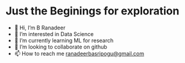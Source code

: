 # Just the Beginings for exploration
- 👋 Hi, I’m B Ranadeer
- 👀 I’m interested in Data Science
- 🌱 I’m currently learning ML for research
- 💞️ I’m looking to collaborate on github
- 📫 How to reach me ranadeerbasripogu@gmail.com

<!---
David234-star/David234-star is a ✨ special ✨ repository because its `README.md` (this file) appears on your GitHub profile.
You can click the Preview link to take a look at your changes.
--->

